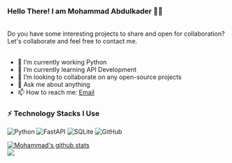 ### Hello There! I am Mohammad Abdulkader 👋😄

</br>
Do you have some interesting projects to share and open for collaboration? Let's collaborate and feel free to contact me.</br>
</br>

- 🔭 I’m currently working Python
- 🌱 I’m currently learning API Development
- 👯 I’m looking to collaborate on any open-source projects
- 💬 Ask me about anything
- 📫 How to reach me: [Email](mailto:futureofmohammad@gmail.com)


### ⚡ Technology Stacks I Use

![Python](https://img.shields.io/badge/-Python-black?style=flat-square&logo=python)
![FastAPI](https://img.shields.io/badge/FastAPI-black?style=flat-square&logo=fastapi)
![SQLite](https://img.shields.io/badge/-SQLite-black?style=flat-square&logo=SQLite)
![GitHub](https://img.shields.io/badge/-GitHub-181717?style=flat-square&logo=github)

<a href="https://github.com/futureofmohammad/github-readme-stats">
  <img align="center" src="https://github-readme-stats.vercel.app/api?username=futureofmohammad&show_icons=true&include_all_commits=true&theme=material-palenight" alt="Mohammad's github stats" />
</a>
</br>
<a href="https://github.com/futureofmohammad/github-readme-stats">
  <img align="center" src="https://github-readme-stats.vercel.app/api/top-langs/?username=futureofmohammad&layout=compact&theme=material-palenight" />
</a>
